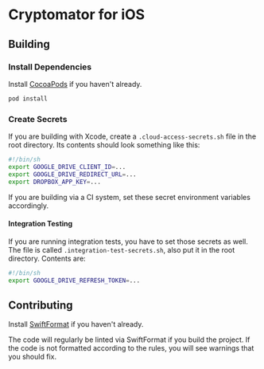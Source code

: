 # Cryptomator for iOS

## Building

### Install Dependencies

Install [CocoaPods](https://cocoapods.org/) if you haven't already.

```sh
pod install
```

### Create Secrets

If you are building with Xcode, create a `.cloud-access-secrets.sh` file in the root directory. Its contents should look something like this:

```sh
#!/bin/sh
export GOOGLE_DRIVE_CLIENT_ID=...
export GOOGLE_DRIVE_REDIRECT_URL=...
export DROPBOX_APP_KEY=...
```

If you are building via a CI system, set these secret environment variables accordingly.

#### Integration Testing

If you are running integration tests, you have to set those secrets as well. The file is called `.integration-test-secrets.sh`, also put it in the root directory. Contents are:

```sh
#!/bin/sh
export GOOGLE_DRIVE_REFRESH_TOKEN=...
```

## Contributing

Install [SwiftFormat](https://github.com/nicklockwood/SwiftFormat/) if you haven't already.

The code will regularly be linted via SwiftFormat if you build the project. If the code is not formatted according to the rules, you will see warnings that you should fix.
